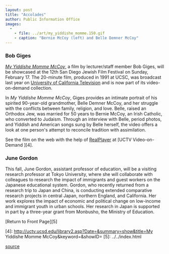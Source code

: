 ```yaml
---
layout: post
title: "Accolades"
author: Public Information Office
images:
  -
    - file: ../art/my_yiddishe_momme.150.gif
    - caption: "Bernie McCoy (left) and Belle Demner McCoy"
---
```


### **Bob Giges**

[_My Yiddishe Momme McCoy_,][1] a film by lecturer/staff member Bob Giges, will be showcased at the 12th San Diego Jewish Film Festival on Sunday, February 17. The 20-minute film, produced in 1991 at UCSC, was broadcast last year on [University of California Television][2] and is now part of its video-on-demand collection.  
  
In _My Yiddishe Momme McCoy_, Giges provides an intimate portrait of his spirited 90-year-old grandmother, Belle Demner McCoy, and her struggle with the conflicts between family, religion, and love. Belle, raised an Orthodox Jew, was married for 50 years to Bernie McCoy, an Irish Catholic, who converted to Judaism. Through an interview with Belle, period photos, and Yiddish and American songs sung by Belle herself, the video offers a look at one person's attempt to reconcile tradition with assimilation.

See the film on the web with the help of [RealPlayer][3] at [UCTV Video-on-Demand ][4].

### June Gordon

This fall, June Gordon, assistant professor of education, will be a visiting research professor at Tokyo University, where she will collaborate with colleagues to research the impact of immigrants and guest workers on the Japanese educational system. Gordon, who recently returned from a research trip to Japan and China, is conducting extended comparative research projects in central Japan, northern England, and California. Her work explores the impact of economic and political change on low-income and immigrant youth in urban schools. Her research in Japan is supported in part by a three-year grant from Monbusho, the Ministry of Education.  
  
[Return to Front Page][5]

[1]: http://www.homestead.com/zootsuit/mccoy.html
[2]: http://www.uctv.tv/library.asp
[3]: http://www.real.com/
[4]: http://uctv.ucsd.edu/library2.asp?Date=&summary=show&title=My Yiddishe Momme McCoy&keyword=&showID=
[5]: ../../index.html

[source](http://www1.ucsc.edu/currents/01-02/02-04/accolades.html "Permalink to accolades")
